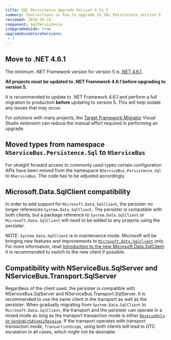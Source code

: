 ```yaml
---
title: SQL Persistence Upgrade Version 4 to 5
summary: Instructions on how to upgrade to SQL Persistence version 5
reviewed: 2018-10-15
component: SqlPersistence
isUpgradeGuide: true
upgradeGuideCoreVersions:
 - 7
---
```


## Move to .NET 4.6.1

The minimum .NET Framework version for version 5 is [.NET 4.6.1](https://dotnet.microsoft.com/download/dotnet-framework/net461).

**All projects must be updated to .NET Framework 4.6.1 before upgrading to version 5.**

It is recommended to update to .NET Framework 4.6.1 and perform a full migration to production **before** updating to version 5. This will help isolate any issues that may occur.

For solutions with many projects, the [Target Framework Migrator](https://marketplace.visualstudio.com/items?itemName=PavelSamokha.TargetFrameworkMigrator) Visual Studio extension can reduce the manual effort required in performing an upgrade.

## Moved types from namespace `NServiceBus.Persistence.Sql` to `NServiceBus`

For straight forward access to commonly used types certain configuration APIs have been moved from the namespace `NServiceBus.Persistence.Sql` to `NServiceBus`. The code has to be adjusted accordingly.

## Microsoft.Data.SqlClient compatibility

In order to add support for `Microsoft.Data.SqlClient`, the persister no longer references `System.Data.SqlClient`. The persister is compatible with both clients, but a package reference to `System.Data.SqlClient` or `Microsoft.Data.SqlClient` will need to be added to any projects using the persister.

NOTE: `System.Data.SqlClient` is in maintenance mode. Microsoft will be bringing new features and improvements to [`Microsoft.Data.SqlClient`](https://www.nuget.org/packages/Microsoft.Data.SqlClient/) only. For more information, read [Introduction to the new Microsoft.Data.SqlClient](https://devblogs.microsoft.com/dotnet/introducing-the-new-microsoftdatasqlclient/). It is recommended to switch to the new client if possible.

## Compatibility with NServiceBus.SqlServer and NServiceBus.Transport.SqlServer

Regardless of the client used, the persister is compatible with NServiceBus.SqlServer and NServiceBus.Transport.SqlServer. It is recommended to use the same client in the transport as well as the persister. When gradually migrating from `System.Data.SqlClient` to `Microsoft.Data.SqlClient`, the transport and the persister can operate in a mixed mode as long as the transport transaction mode is either [`ReceiveOnly` or `SendsWithAtomicReceive`](/transports/sql/transactions.md). If the transport operates with transport transaction mode, `TransactionScope`, using both clients will lead to DTC escalation in all cases, which might not be desirable.

